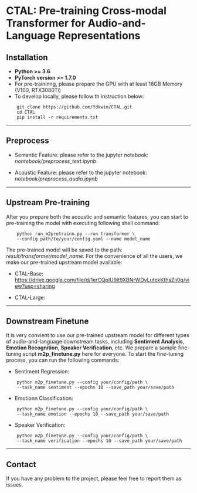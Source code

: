 # CTAL: Pre-training Cross-modal Transformer for Audio-and-Language Representations

## Installation
- **Python >= 3.6**
- **PyTorch version >= 1.7.0**
- For pre-traininng, please prepare the GPU with at least 16GB Memory (V100, RTX3080Ti)
- To develop locally, please follow th instruction below:

```shell
    git clone https://github.com/Ydkwim/CTAL.git
    cd CTAL
    pip install -r requirements.txt
```

******
## Preprocess

- Semantic Feature: please refer to the jupyter notebook: _nontebook/preprocess_text.ipynb_

- Acoustic Feature: please refer to the jupyter notebook: _notebook/preprocess_audio.ipynb_

-----
## Upstream Pre-training

After you prepare both the acoustic and semantic features, you can start to pre-training the model with executing following shell command:

```shell
    python run_m2pretrainn.py --run transformer \
    --config path/to/your/config.yaml --name model_name
```

The pre-trained model will be saved to the path: _result/transformer/model_name_. For the convenience of all the users, we make our pre-trained upstream model available:

- CTAL-Base: https://drive.google.com/file/d/1erCQplU9it9XBNrWDyLutekKthsZIi0q/view?usp=sharing

- CTAL-Large:

----
## Downstream Finetune

It is very convient to use our pre-trained upstream model for different types of audio-and-language downstream tasks, including __Sentiment Analysis__, __Emotion Recognition__, __Speaker Verification__, etc. We prepare a sample fine-tuning script __m2p_finetune.py__ here for everyone. To start the fine-tuning process, you can run the following commands:

- Sentiment Regression:
```shell
    python m2p_finetune.py --config your/config/path \
    --task_name sentiment --epochs 10 --save_path your/save/path
```

- Emotionn Classification:
```shell
    python m2p_finetune.py --config your/config/path \
    --task_name emotion --epochs 10 --save_path your/save/path
```

- Speaker Verification:
```shell
    python m2p_finetune.py --config your/config/path \
    --task_name verification --epochs 10 --save_path your/save/path
```

****
## Contact

If you have any problem to the project, please feel free to report them as issues.